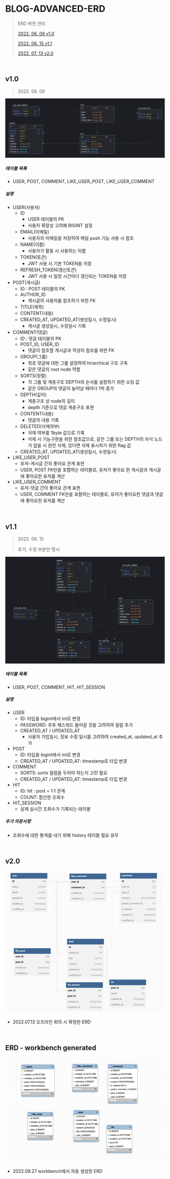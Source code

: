 # BLOG-ADVANCED-ERD

> ERD 버전 관리
>
> [2022\. 06. 09 v1.0](#v1.0)
>
> [2022. 06. 15 v1.1](#v1.1)
>
> [2022. 07. 13 v2.0](#v2.0)

<br>

## v1.0

> 2022\. 06. 09

![](./src/erd-v1.0.png)

##### 테이블 목록

- USER, POST, COMMENT, LIKE_USER_POST, LIKE_USER_COMMENT

##### 설명

- USER(사용자)
  - ID
    - USER 테이블의 PK
    - 사용자 확장성 고려해 BIGINT 설정
  - EMAIL(이메일)
    - 사용자의 이메일을 저장하여 메일 push 기능 사용 시 참조
  - NAME(이름)
    - 사용자가 활동 시 사용하는 이름
  - TOKEN(토큰)
    - JWT 사용 시 기본 TOKEN을 저장
  - REFRESH_TOKEN(갱신토큰)
    - JWT 사용 시 일정 시간마다 갱신되는 TOKEN을 저장
- POST(게시글)
  - ID : POST 테이블의 PK
  - AUTHOR_ID
    - 게시글의 사용자를 참조하기 위한 FK
  - TITLE(제목)
  - CONTENT(내용)
  - CREATED_AT, UPDATED_AT(생성일시, 수정일시)
    - 게시글 생성일시, 수정일시 기록
- COMMENT(댓글)
  - ID : 댓글 테이블의 PK
  - POST_ID, USER_ID
    - 댓글이 참조할 게시글과 작성자 참조를 위한 FK
  - GROUP(그룹)
    - 최초 댓글에 대한 그룹 설정하여 hirarchical 구조 구축
    - 같은 댓글의 root node 역할
  - SORTS(정렬)
    - 각 그룹 및 계층구조 DEPTH의 순서를 설정하기 위한 소팅 값
    - 같은 GROUP의 댓글이 늘어날 때마다 1씩 증가
  - DEPTH(깊이)
    - 계층구조 상 node의 깊이
    - depth 기준으로 댓글 계층구조 표현
  - CONTENT(내용)
    - 댓글의 내용 기록
  - DELETED(삭제여부)
    - 삭제 여부를 1byte 값으로 기록
    - 삭제 시 기능구현을 위한 참조값으로, 같은 그룹 또는 DEPTH의 자식 노드가 없을 시 완전 삭제, 있다면 삭제 표시하기 위한 flag 값
  - CREATED_AT, UPDATED_AT(생성일시, 수정일시)
- LIKE_USER_POST
  - 유저-게시글 간의 좋아요 관계 표현
  - USER, POST FK만을 포함하는 테이블로, 유저가 좋아요 한 게시글과 게시글에 좋아요한 유저를 계산
- LIKE_USER_COMMENT
  - 유저-댓글 간의 좋아요 관계 표현
  - USER, COMMENT FK만을 포함하는 테이블로, 유저가 좋아요한 댓글과 댓글에 좋아요한 유저를 계산

<br>

## v1.1

> 2022\. 06. 15
>
> 추가, 수정 부분만 명시

![](./src/erd-v1.1.png)

##### 테이블 목록

- USER, POST, COMMENT, HIT, HIT_SESSION

##### 설명

- USER
  - ID: 타입을 bigint에서 int로 변경
  - PASSWORD: 추후 패스워드 들어갈 것을 고려하여 컬럼 추가
  - CREATED_AT / UPDATED_AT
    - 사용자 가입일시, 정보 수정 일시를 고려하여 created_at, updated_at 추가
- POST
  - ID: 타입을 bigint에서 int로 변경
  - CREATED_AT / UPDATED_AT: timestamp로 타입 변경
- COMMENT
  - SORTS: sorts 컬럼을 두어야 하는지 고민 필요
  - CREATED_AT / UPDATED_AT: timestamp로 타입 변경
- HIT
  - ID: hit : post = 1:1 관계
  - COUNT: 합산한 조회수
- HIT_SESSION
  - 실제 실시간 조회수가 기록되는 테이블

##### 추가 의문사항

- 조회수에 대한 통계를 내기 위해 history 테이블 필요 유무

<br>

## v2.0

![](./src/erd-v2.0.png)

- 2022.07.13 오프라인 회의 시 확정한 ERD

<br>

## ERD - workbench generated

![](./src/erd-workbench-generated.png)

- 2022.09.27 workbench에서 자동 생성한 ERD